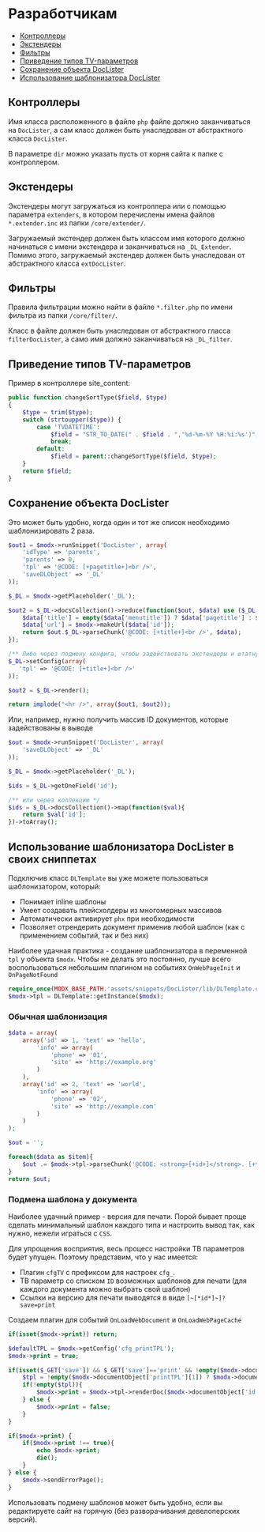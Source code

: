 # Разработчикам

- [Контроллеры](#controllers)
- [Экстендеры](#extenders)
- [Фильтры](#filters)
- [Приведение типов TV-параметров](#tvvars)
- [Сохранение объекта DocLister](#object)
- [Использование шаблонизатора DocLister](#tpl)

## <a name="controllers"></a> Контроллеры

Имя класса расположенного в файле `php` файле должно заканчиваться на `DocLister`, а сам класс должен быть унаследован от абстрактного класса `DocLister`.

В параметре `dir` можно указать пусть от корня сайта к папке с контроллером.

## <a name="extenders"></a> Экстендеры

Экстендеры могут загружаться из контроллера или с помощью параметра `extenders`, в котором перечислены имена файлов `*.extender.inc` из папки `/core/extender/`.

Загружаемый экстендер должен быть классом имя которого должно начинаться с имени экстендера и заканчиваться на `_DL_Extender`. Помимо этого, загружаемый экстендер должен быть унаследован от абстрактного класса `extDocLister`.

## <a name="filters"></a> Фильтры

Правила фильтрации можно найти в файле `*.filter.php` по имени фильтра из папки `/core/filter/`.

Класс в файле должен быть унаследован от абстрактного гласса `filterDocLister`, а само имя должно заканчиваться на `_DL_filter`.

## <a name="tvvars"></a> Приведение типов TV-параметров

Пример в контроллере site_content:

```php
public function changeSortType($field, $type)
{
    $type = trim($type);
    switch (strtoupper($type)) {
        case 'TVDATETIME':
            $field = "STR_TO_DATE(" . $field . ",'%d-%m-%Y %H:%i:%s')";
            break;
        default:
            $field = parent::changeSortType($field, $type);
    }
    return $field;
}
```

## <a name="object"></a> Сохранение объекта DocLister

Это может быть удобно, когда один и тот же список необходимо шаблонизировать 2 раза.

```php
$out1 = $modx->runSnippet('DocLister', array(
    'idType' => 'parents',
    'parents' => 0,
    'tpl' => '@CODE: [+pagetitle+]<br />',
    'saveDLObject' => '_DL'
));

$_DL = $modx->getPlaceholder('_DL');

$out2 = $_DL->docsCollection()->reduce(function($out, $data) use ($_DL, $modx){
    $data['title'] = empty($data['menutitle']) ? $data['pagetitle'] : $data['menutitle'];
    $data['url'] = $modx->makeUrl($data['id']);
    return $out.$_DL->parseChunk('@CODE: [+title+]<br />', $data);
});

/** Либо через подмену конфига, чтобы задействовать экстендеры и штатную подготовку плейсхолдеров */
$_DL->setConfig(array(
   'tpl' => '@CODE: [+title+]<br />'
));

$out2 = $_DL->render();

return implode("<hr />", array($out1, $out2));
```

Или, например, нужно получить массив ID документов, которые задействованы в выводе

```php
$out = $modx->runSnippet('DocLister', array(
    'saveDLObject' => '_DL'
));

$_DL = $modx->getPlaceholder('_DL');

$ids = $_DL->getOneField('id');

/** или через коллекцию */
$ids = $_DL->docsCollection()->map(function($val){
    return $val['id'];
})->toArray();
```

## <a name="tpl"></a> Использование шаблонизатора DocLister в своих сниппетах

Подключив класс `DLTemplate` вы уже можете пользоваться шаблонизатором, который:

- Понимает inline шаблоны
- Умеет создавать плейсхолдеры из многомерных массивов
- Автоматически активирует `phx` при необходимости
- Позволяет отрендерить документ применив любой шаблон (как с применением событий, так и без них)

Наиболее удачная практика - создание шаблонизатора в переменной `tpl` у объекта `$modx`. Чтобы не делать это постоянно, лучше всего воспользоваться небольшим плагином на событиях `OnWebPageInit` и `OnPageNotFound`

```php
require_once(MODX_BASE_PATH.'assets/snippets/DocLister/lib/DLTemplate.class.php');
$modx->tpl = DLTemplate::getInstance($modx);
```

### Обычная шаблонизация

```php
$data = array(
    array('id' => 1, 'text' => 'hello',
        'info' => array(
            'phone' => '01',
            'site' => 'http://example.org'
        )
    ),
    array('id' => 2, 'text' => 'world',
        'info' => array(
            'phone' => '02',
            'site' => 'http://example.com'
        )
    )
);

$out = '';

foreach($data as $item){
    $out .= $modx->tpl->parseChunk('@CODE: <strong>[+id+]</strong>. [+text+] ([+info.phone+], [+info.site+])', $item);
}
return $out;
```

### Подмена шаблона у документа

Наиболее удачный пример - версия для печати. Порой бывает проще сделать минимальный шаблон каждого типа и настроить вывод так, как нужно, нежели играться с `CSS`.

Для упрощения восприятия, весь процесс настройки ТВ параметров будет упущен. Поэтому представим, что у нас имеется:

- Плагин `cfgTV` с префиксом для настроек `cfg_`.
- ТВ параметр со списком `ID` возможных шаблонов для печати (для каждого документа можно выбрать свой шаблон)
- Ссылки на версию для печати выводятся в виде `[~[*id*]~]?save=print`

Создаем плагин для событий `OnLoadWebDocument` и `OnLoadWebPageCache`

```php
if(isset($modx->print)) return;

$defaultTPL = $modx->getConfig('cfg_printTPL');
$modx->print = true;

if(isset($_GET['save']) && $_GET['save']=='print' && !empty($modx->documentObject)){
    $tpl = !empty($modx->documentObject['printTPL'][1]) ? $modx->documentObject['printTPL'][1] : $defaultTPL;
    if(!empty($tpl)){
        $modx->print = $modx->tpl->renderDoc($modx->documentObject['id'], true, (int)$tpl);
    } else {
        $modx->print = false;
    }
}

if($modx->print) {
    if($modx->print !== true){
        echo $modx->print;
        die();
    }
} else {
    $modx->sendErrorPage();
}
```

Использовать подмену шаблонов может быть удобно, если вы редактируете сайт на горячую (без разворачивания девелоперских версий).

